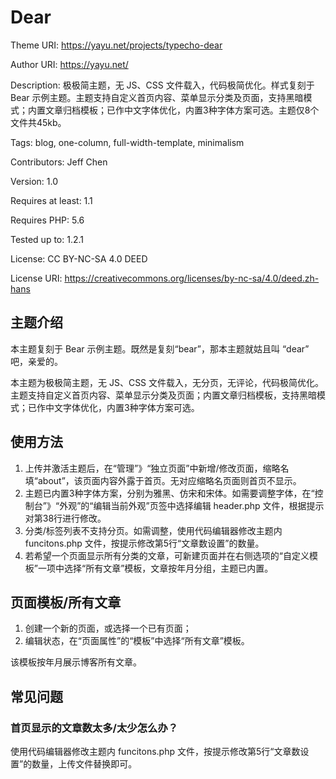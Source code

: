 # Dear

Theme URI: https://yayu.net/projects/typecho-dear

Author URI: https://yayu.net/

Description: 极极简主题，无 JS、CSS 文件载入，代码极简优化。样式复刻于 Bear 示例主题。主题支持自定义首页内容、菜单显示分类及页面，支持黑暗模式；内置文章归档模板；已作中文字体优化，内置3种字体方案可选。主题仅8个文件共45kb。

Tags: blog, one-column, full-width-template, minimalism

Contributors: Jeff Chen

Version: 1.0

Requires at least: 1.1

Requires PHP: 5.6

Tested up to: 1.2.1

License: CC BY-NC-SA 4.0 DEED

License URI: https://creativecommons.org/licenses/by-nc-sa/4.0/deed.zh-hans


## 主题介绍

本主题复刻于 Bear 示例主题。既然是复刻“bear”，那本主题就姑且叫 “dear” 吧，亲爱的。

本主题为极极简主题，无 JS、CSS 文件载入，无分页，无评论，代码极简优化。主题支持自定义首页内容、菜单显示分类及页面；内置文章归档模板，支持黑暗模式；已作中文字体优化，内置3种字体方案可选。


## 使用方法

1. 上传并激活主题后，在“管理”》“独立页面”中新增/修改页面，缩略名填“about”，该页面内容外露于首页。无对应缩略名页面则首页不显示。
2. 主题已内置3种字体方案，分别为雅黑、仿宋和宋体。如需要调整字体，在“控制台”》“外观”的“编辑当前外观”页签中选择编辑 header.php 文件，根据提示对第38行进行修改。
3. 分类/标签列表不支持分页。如需调整，使用代码编辑器修改主题内 funcitons.php 文件，按提示修改第5行“文章数设置”的数量。
4. 若希望一个页面显示所有分类的文章，可新建页面并在右侧选项的“自定义模板”一项中选择“所有文章”模板，文章按年月分组，主题已内置。


## 页面模板/所有文章

1. 创建一个新的页面，或选择一个已有页面；
2. 编辑状态，在“页面属性”的“模板”中选择“所有文章”模板。

该模板按年月展示博客所有文章。


## 常见问题

### 首页显示的文章数太多/太少怎么办？

使用代码编辑器修改主题内 funcitons.php 文件，按提示修改第5行“文章数设置”的数量，上传文件替换即可。

